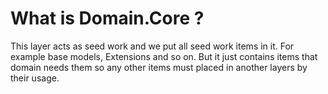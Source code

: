 
# What is Domain.Core ?

This layer acts as seed work and we put all seed work items in it. For example base models, Extensions and so on.
But it just contains items that domain needs them so any other items must placed in another layers by their usage.